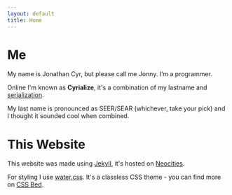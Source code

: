 ```yaml
--- 
layout: default
title: Home
--- 
```

# Me

My name is Jonathan Cyr, but please call me Jonny. I’m a programmer.

Online I'm known as __Cyrialize__, it's a combination of my lastname and [serialization](https://en.wikipedia.org/wiki/Serialization). 

My last name is pronounced as SEER/SEAR (whichever, take your pick) and I thought it sounded cool when combined.

# This Website

This website was made using [Jekyll](https://jekyllrb.com/), it's hosted on [Neocities](https://neocities.org/).

For styling I use [water.css](https://kognise.github.io/water.css/). It's a classless CSS theme - you can find more on [CSS Bed](https://www.cssbed.com/).